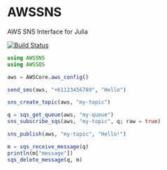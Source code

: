 # AWSSNS

AWS SNS Interface for Julia

[![Build Status](https://travis-ci.org/samoconnor/AWSSNS.jl.svg)](https://travis-ci.org/samoconnor/AWSSNS.jl)

```julia
using AWSSNS
using AWSSQS

aws = AWSCore.aws_config()

send_sms(aws, "+61123456789", "Hello")

sns_create_topic(aws, "my-topic")

q = sqs_get_queue(aws, "my-queue")
sns_subscribe_sqs(aws, "my-topic", q; raw = true)

sns_publish(aws, "my-topic", "Hello!")

m = sqs_receive_message(q)
println(m["message"])
sqs_delete_message(q, m)
```
